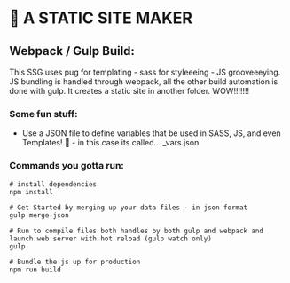 # 📁  A STATIC SITE MAKER

## Webpack / Gulp Build:

This SSG uses pug for templating - sass for styleeeing - JS grooveeeying. JS bundling is handled through webpack, all the other build automation is done with gulp. It creates a static site in another folder. WOW!!!!!!!

### Some fun stuff:
-  Use a JSON file to define variables that be used in SASS, JS, and even Templates! 🔮  - in this case its called... _vars.json  

### Commands you gotta run:
    
    # install dependencies
    npm install
    
    # Get Started by merging up your data files - in json format
    gulp merge-json

    # Run to compile files both handles by both gulp and webpack and launch web server with hot reload (gulp watch only)
    gulp
    
    # Bundle the js up for production
    npm run build

